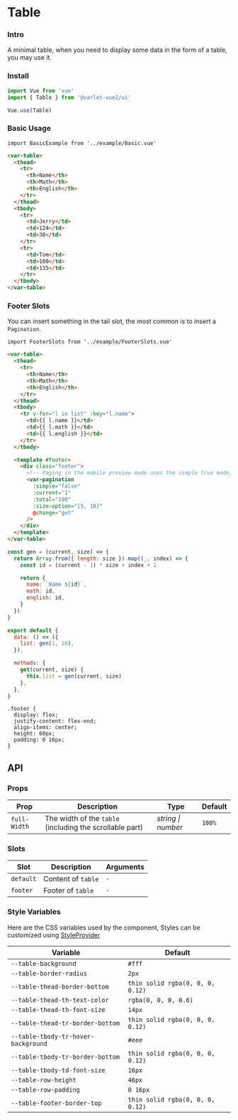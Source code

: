 # Table

### Intro

A minimal table, when you need to display some data in the form of a table, you may use it.

### Install

```js
import Vue from 'vue'
import { Table } from '@varlet-vue2/ui'

Vue.use(Table)
```

### Basic Usage

```vue
import BasicExample from '../example/Basic.vue'
```


```html
<var-table>
  <thead>
    <tr>
      <th>Name</th>
      <th>Math</th>
      <th>English</th>
    </tr>
  </thead>
  <tbody>
    <tr>
      <td>Jerry</td>
      <td>124</td>
      <td>38</td>
    </tr> 
    <tr>
      <td>Tom</td>
      <td>100</td>
      <td>135</td>
    </tr>
  </tbody>
</var-table>
```

### Footer Slots

You can insert something in the tail slot, the most common is to insert a `Pagination`.

```vue
import FooterSlots from '../example/FooterSlots.vue'
```

```html
<var-table>
  <thead>
    <tr>
      <th>Name</th>
      <th>Math</th>
      <th>English</th>
    </tr>
  </thead>
  <tbody>
    <tr v-for="l in list" :key="l.name">
      <td>{{ l.name }}</td>
      <td>{{ l.math }}</td>
      <td>{{ l.english }}</td>
    </tr>
  </tbody>

  <template #footer>
    <div class="footer">
      <!-- Paging in the mobile preview mode uses the simple true mode, which is more friendly to small screen devices -->
      <var-pagination
        :simple="false"
        :current="1"
        :total="100"
        :size-option="[5, 10]"
        @change="get"
      />
    </div>
  </template>
</var-table>
```

```js
const gen = (current, size) => {
  return Array.from({ length: size }).map((_, index) => {
    const id = (current - 1) * size + index + 1

    return {
      name: `Name ${id}`,
      math: id,
      english: id,
    }
  })
}

export default {
  data: () => ({
    list: gen(1, 10),
  }),

  methods: {
    get(current, size) {
      this.list = gen(current, size)
    },
  },
}
```

```less
.footer {
  display: flex;
  justify-content: flex-end;
  align-items: center;
  height: 60px;
  padding: 0 16px;
}
```
## API

### Props

| Prop | Description | Type | Default |
| ----- | -------------- | -------- | ---------- |
| `full-Width` | The width of the `table` (including the scrollable part)	| _string \| number_ | `100%` |

### Slots

| Slot | Description | Arguments |
| ----- | -------------- | -------- |
| `default` | Content of `table` | `-` |
| `footer` | Footer of `table` | `-` |

### Style Variables
Here are the CSS variables used by the component, Styles can be customized using [StyleProvider](#/en-US/style-provider)

| Variable | Default |
| --- | --- |
| `--table-background` | `#fff` | 
| `--table-border-radius` | `2px` | 
| `--table-thead-border-bottom` | `thin solid rgba(0, 0, 0, 0.12)` | 
| `--table-thead-th-text-color` | `rgba(0, 0, 0, 0.6)` | 
| `--table-thead-th-font-size` | `14px` | 
| `--table-thead-tr-border-bottom` | `thin solid rgba(0, 0, 0, 0.12)` | 
| `--table-tbody-tr-hover-background` | `#eee` | 
| `--table-tbody-tr-border-bottom` | `thin solid rgba(0, 0, 0, 0.12)` | 
| `--table-tbody-td-font-size` | `16px` | 
| `--table-row-height` | `46px` | 
| `--table-row-padding` | `0 16px` | 
| `--table-footer-border-top` | `thin solid rgba(0, 0, 0, 0.12)` | 
